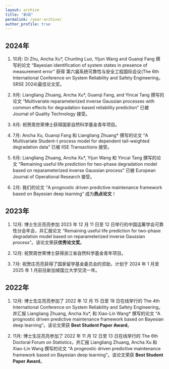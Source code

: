 ```yaml
---
layout: archive
title: "新闻"
permalink: /year-archive/
author_profile: true
---
```


## 2024年 

1. 10月: Di Zhu, Ancha Xu\*, Chunling Luo, Yijun Wang and Guanqi Fang 撰写的论文 “Bayesian identification of system states in presence of measurement error” 获得
   第六届系统可靠性与安全工程国际会议(The 6th International Conference on System Reliability and Safety Engineering，SRSE 2024)最佳论文奖。
   
1. 9月: Liangliang Zhuang, Ancha Xu\*, Guanqi Fang, and Yincai Tang 撰写的论文 “Multivariate reparameterized inverse Gaussian processes with common effects for degradation-based reliability prediction” 已被 Journal of Quality Technology 接受。
   
1. 8月: 祝贺周世荣博士获得国家自然科学基金青年项目。

1. 7月: Ancha Xu, Guanqi Fang 和 Liangliang Zhuang\* 撰写的论文 “A Multivariate Student-t process model for dependent tail-weighted degradation data” 已被 IISE Transactions 接受。

1. 6月: Liangliang Zhuang, Ancha Xu\*, Yijun Wang 和 Yincai Tang 撰写的论文 “Remaining useful life prediction for two-phase degradation model based on reparameterized inverse Gaussian process” 已被 European Journal of Operational Research 接受。

1. 2月: 我们的论文 “A prognostic driven predictive maintenance framework based on Bayesian deep learning” 成为**热点论文**！

## 2023年

1. 12月: 博士生庄亮亮参加 2023 年 12 月 11 日至 12 日举行的中国运筹学会可靠性分会年会，并汇报论文 “Remaining useful life prediction for two-phase degradation model based on reparameterized inverse Gaussian process”。该论文荣获**优秀论文奖**。

1. 12月: 祝贺周世荣博士获得浙江省自然科学基金青年项目。

1. 7月: 祝贺庄亮亮获得了国家留学基金委员会的资助，计划于 2024 年 1 月至 2025 年 1 月前往新加坡国立大学交流一年。

## 2022年

1. 12月: 博士生庄亮亮参加了 2022 年 12 月 15 日至 18 日在线举行的 The 4th International Conference on System Reliability and Safety Engineering，并汇报 Liangliang Zhuang, Ancha Xu\*, 和 Xiao-Lin Wang\* 撰写的论文 “A prognostic driven predictive maintenance framework based on Bayesian deep learning”。该论文荣获 **Best Student Paper Award**。

1. 11月: 博士生庄亮亮参加了 2022 年 11 月 12 日至 13 日在线举行的 The 6th Doctoral Forum on Statistics，并汇报 Liangliang Zhuang, Ancha Xu 和 Xiao-Lin Wang 撰写的论文 “A prognostic driven predictive maintenance framework based on Bayesian deep learning”。该论文荣获 **Best Student Paper Award**。





